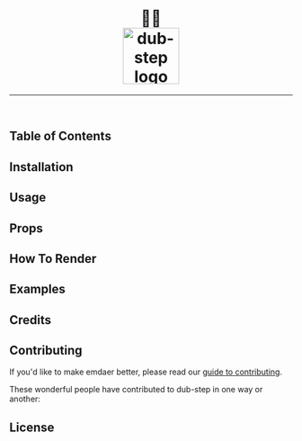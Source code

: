<h1 align="center">
<!--emdaer-p
- '@emdaer/plugin-value-from-package'
- value: name
--> 🕺🏽
    </br>
    <img src="https://user-images.githubusercontent.com/1127238/30524706-690c72e0-9bad-11e7-9feb-4c76f572bdfc.png" alt="dub-step logo" title="dub-step logo" width="100">
</h1>
<p align="center">
<!--emdaer-p
  - '@emdaer/plugin-value-from-package'
  - value: description
-->
</p>
<hr />

<!--emdaer-p
  - '@emdaer/plugin-shields'
  - shields:
      - alt: 'Travis'
        image: 'travis/infiniteluke/dub-step.svg'
        link: 'https://travis-ci.org/infiniteluke/dub-step/'
        style: 'flat-square'
      - alt: 'npm'
        image: 'npm/v/dub-step.svg'
        link: 'https://www.npmjs.com/package/dub-step'
        style: 'flat-square'
      - alt: 'GitHub Issues'
        image: 'github/issues/infiniteluke/dub-step.svg'
        link: 'https://github.com/infiniteluke/dub-step/issues'
        style: 'flat-square'
      - alt: 'Coverage'
        image: 'coveralls/infiniteluke/dub-step.svg'
        link: ''
        style: 'flat-square'
      - alt: 'Styled with Prettier'
        image: 'badge/styled_with-prettier-ff69b4.svg'
        link: 'https://github.com/prettier/prettier'
        style: 'flat-square'
      - alt: 'README generated by emdaer'
        image: 'badge/📓-documented%20with%20emdaer-F06632.svg'
        link: 'https://github.com/emdaer/emdaer'
        style: 'flat-square'
-->
</br>
<!--emdaer-p
  - '@emdaer/plugin-shields'
  - shields:
      - alt: 'Twitter'
        image: 'twitter/url/https/github.com/infiniteluke/dub-step.svg'
        link: 'https://twitter.com/intent/tweet?text=Step%20through%20an%20index%20with%20style%20with%20dub-step.%20Check%20it%20out!%20https://github.com/infiniteluke/dub-step%20🕺🏽&url=%5Bobject%20Object%5D'
        style: 'social'
      - alt: 'GitHub stars'
        image: 'github/stars/infiniteluke/dub-step.svg'
        link: 'https://github.com/infiniteluke/dub-step/stargazers'
        style: 'social'
-->

<!--emdaer-p
  - '@emdaer/plugin-import'
  - path: .emdaer/README/description.md
-->

## Table of Contents
<!-- toc -->

## Installation
<!--emdaer-p
  - '@emdaer/plugin-import'
  - path: .emdaer/README/installation.md
-->

## Usage
<!--emdaer-p
  - '@emdaer/plugin-import'
  - path: .emdaer/README/usage.md
-->

## Props
<!--emdaer-p
  - '@emdaer/plugin-import'
  - path: .emdaer/README/props.md
-->

## How To Render
<!--emdaer-p
  - '@emdaer/plugin-import'
  - path: .emdaer/README/how-to-render.md
-->

## Examples
<!--emdaer-p
  - '@emdaer/plugin-import'
  - path: .emdaer/README/examples.md
-->

## Credits
<!--emdaer-p
  - '@emdaer/plugin-import'
  - path: .emdaer/README/credits.md
-->

## Contributing

If you'd like to make emdaer better, please read our [guide to contributing](./CONTRIBUTING.md).

These wonderful people have contributed to dub-step in one way or another:
<!--emdaer-p
  - '@emdaer/plugin-contributors-details-github'
-->

## License
<!--emdaer-p
  - '@emdaer/plugin-license-reference'
-->

<!--emdaer-t
  - '@emdaer/transform-table-of-contents'
-->
